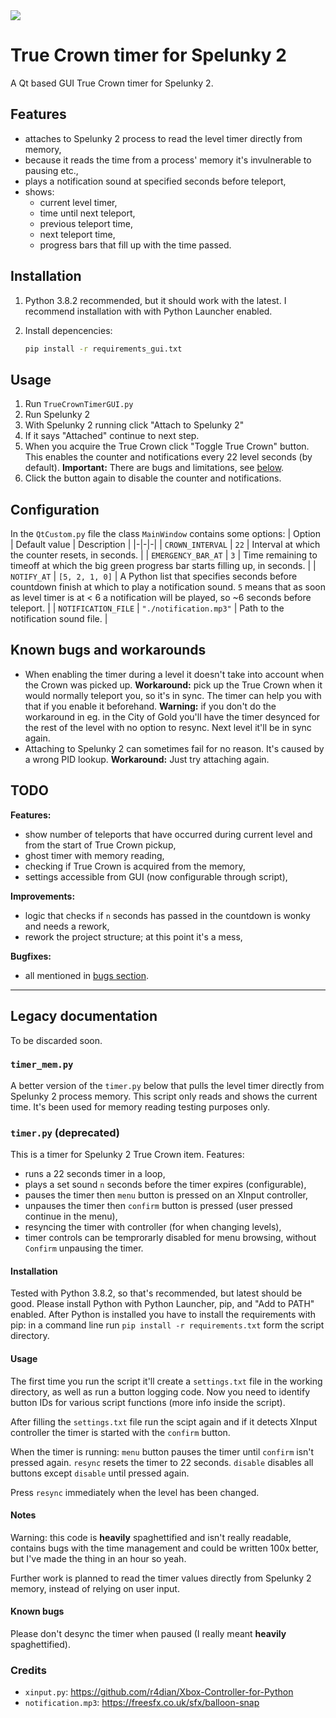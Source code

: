 <img src="https://img.shields.io/badge/Compatible%20Spelunky%202%20version-1.16.1-blue"/>

# True Crown timer for Spelunky 2

A Qt based GUI True Crown timer for Spelunky 2.

## Features

- attaches to Spelunky 2 process to read the level timer directly from memory,
- because it reads the time from a process' memory it's invulnerable to pausing etc.,
- plays a notification sound at specified seconds before teleport,
- shows:
  - current level timer,
  - time until next teleport,
  - previous teleport time,
  - next teleport time,
  - progress bars that fill up with the time passed.

## Installation

1. Python 3.8.2 recommended, but it should work with the latest.
   I recommend installation with with Python Launcher enabled.

2. Install depencencies:
   ```bash
   pip install -r requirements_gui.txt
   ```

## Usage

1. Run `TrueCrownTimerGUI.py`
2. Run Spelunky 2
3. With Spelunky 2 running click "Attach to Spelunky 2"
4. If it says "Attached" continue to next step.
5. When you acquire the True Crown click "Toggle True Crown" button.
   This enables the counter and notifications every 22 level seconds (by default).
   **Important:** There are bugs and limitations, see [below](#known-bugs-and-workarounds).
6. Click the button again to disable the counter and notifications.

## Configuration

In the `QtCustom.py` file the class `MainWindow` contains some options:
| Option | Default value | Description |
|-|-|-|
| `CROWN_INTERVAL` | `22` | Interval at which the counter resets, in seconds. |
| `EMERGENCY_BAR_AT` | `3` | Time remaining to timeoff at which the big green progress bar starts filling up, in seconds. |
| `NOTIFY_AT` |  `[5, 2, 1, 0]` | A Python list that specifies seconds before countdown finish at which to play a notification sound. `5` means that as soon as level timer is at < 6 a notification will be played, so ~6 seconds before teleport. |
| `NOTIFICATION_FILE` | `"./notification.mp3"` | Path to the notification sound file. |

## Known bugs and workarounds
* When enabling the timer during a level it doesn't take into account when the Crown was picked up.
  **Workaround:** pick up the True Crown when it would normally teleport you, so it's in sync. The timer can help you with that if you enable it beforehand.
  **Warning:** if you don't do the workaround in eg. in the City of Gold you'll have the timer desynced for the rest of the level with no option to resync. Next level it'll be in sync again.
* Attaching to Spelunky 2 can sometimes fail for no reason. It's caused by a wrong PID lookup.
  **Workaround:** Just try attaching again.

## TODO

**Features:**
- show number of teleports that have occurred during current level and from the start of True Crown pickup,
- ghost timer with memory reading,
- checking if True Crown is acquired from the memory,
- settings accessible from GUI (now configurable through script),

**Improvements:**
- logic that checks if `n` seconds has passed in the countdown is wonky and needs a rework,
- rework the project structure; at this point it's a mess,

**Bugfixes:**
- all mentioned in [bugs section](#known-bugs-and-workarounds).

***

## Legacy documentation
To be discarded soon.

### `timer_mem.py`

A better version of the `timer.py` below that pulls the level timer directly from Spelunky 2 process memory.
This script only reads and shows the current time. It's been used for memory reading testing purposes only.

### `timer.py` (deprecated)

This is a timer for Spelunky 2 True Crown item. Features:
* runs a 22 seconds timer in a loop,
* plays a set sound `n` seconds before the timer expires (configurable),
* pauses the timer then `menu` button is pressed on an XInput controller,
* unpauses the timer then `confirm` button is pressed (user pressed continue in the menu),
* resyncing the timer with controller (for when changing levels),
* timer controls can be temprorarly disabled for menu browsing, without `Confirm` unpausing the timer.

#### Installation

Tested with Python 3.8.2, so that's recommended, but latest should be good.
Please install Python with Python Launcher, pip, and "Add to PATH" enabled.
After Python is installed you have to install the requirements with pip: in a command line run `pip install -r requirements.txt` form the script directory.

#### Usage

The first time you run the script it'll create a `settings.txt` file in the working directory, as well as run a button logging code. Now you need to identify button IDs for various script functions (more info inside the script).

After filling the `settings.txt` file run the scipt again and if it detects XInput controller the timer is started with the `confirm` button.

When the timer is running:
`menu` button pauses the timer until `confirm` isn't pressed again.
`resync` resets the timer to 22 seconds.
`disable` disables all buttons except `disable` until pressed again.

Press `resync` immediately when the level has been changed.

#### Notes

Warning: this code is **heavily** spaghettified and isn't really readable, contains bugs with the time management and could be written 100x better, but I've made the thing in an hour so yeah.

Further work is planned to read the timer values directly from Spelunky 2 memory, instead of relying on user input.

#### Known bugs

Please don't desync the timer when paused (I really meant **heavily** spaghettified).

### Credits
- `xinput.py`: https://github.com/r4dian/Xbox-Controller-for-Python
- `notification.mp3`: https://freesfx.co.uk/sfx/balloon-snap